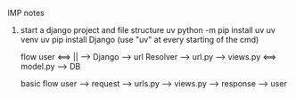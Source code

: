 IMP notes

1. start a django project and file structure 
    uv 
        python -m pip install uv
        uv venv
        uv pip install Django 
        (use "uv" at every starting of the cmd)


    flow
        user <==> || --> Django --> url Resolver --> url.py --> views.py <==> model.py --> DB

    basic flow
        user --> request --> urls.py --> views.py --> response --> user